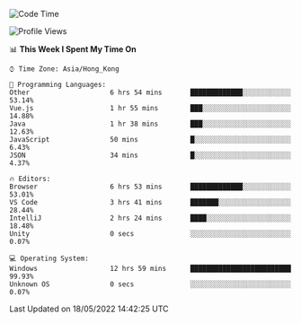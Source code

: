 <!--START_SECTION:waka-->
![Code Time](http://img.shields.io/badge/Code%20Time-13%20hrs%202%20mins-blue)

![Profile Views](http://img.shields.io/badge/Profile%20Views-624-blue)

📊 **This Week I Spent My Time On** 

```text
⌚︎ Time Zone: Asia/Hong_Kong

💬 Programming Languages: 
Other                    6 hrs 54 mins       █████████████░░░░░░░░░░░░   53.14% 
Vue.js                   1 hr 55 mins        ███░░░░░░░░░░░░░░░░░░░░░░   14.88% 
Java                     1 hr 38 mins        ███░░░░░░░░░░░░░░░░░░░░░░   12.63% 
JavaScript               50 mins             █░░░░░░░░░░░░░░░░░░░░░░░░   6.43% 
JSON                     34 mins             █░░░░░░░░░░░░░░░░░░░░░░░░   4.37%

🔥 Editors: 
Browser                  6 hrs 53 mins       █████████████░░░░░░░░░░░░   53.01% 
VS Code                  3 hrs 41 mins       ███████░░░░░░░░░░░░░░░░░░   28.44% 
IntelliJ                 2 hrs 24 mins       ████░░░░░░░░░░░░░░░░░░░░░   18.48% 
Unity                    0 secs              ░░░░░░░░░░░░░░░░░░░░░░░░░   0.07%

💻 Operating System: 
Windows                  12 hrs 59 mins      █████████████████████████   99.93% 
Unknown OS               0 secs              ░░░░░░░░░░░░░░░░░░░░░░░░░   0.07%

```


 Last Updated on 18/05/2022 14:42:25 UTC
<!--END_SECTION:waka-->
